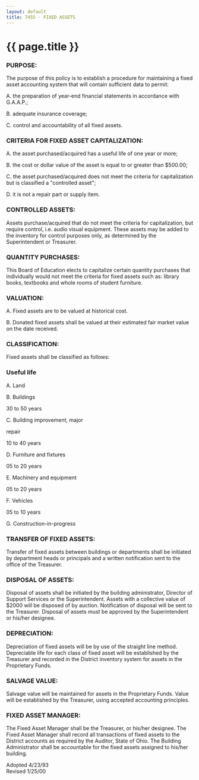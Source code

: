 ```yaml
---
layout: default
title: 7455 - FIXED ASSETS
---
```


{{ page.title }}
================

### PURPOSE:

The purpose of this policy is to establish a procedure for maintaining a
fixed asset accounting system that will contain sufficient data to
permit:

A. the preparation of year-end financial statements in accordance with
G.A.A.P.;

B. adequate insurance coverage;

C. control and accountability of all fixed assets.

### CRITERIA FOR FIXED ASSET CAPITALIZATION:

A. the asset purchased/acquired has a useful life of one year or more;

B. the cost or dollar value of the asset is equal to or greater than
\$500.00;

C. the asset purchased/acquired does not meet the criteria for
capitalization but is classified a "controlled asset";

D. it is not a repair part or supply item.

### CONTROLLED ASSETS:

Assets purchase/acquired that do not meet the criteria for
capitalization, but require control, i.e. audio visual equipment. These
assets may be added to the inventory for control purposes only, as
determined by the Superintendent or Treasurer.

### QUANTITY PURCHASES:

This Board of Education elects to capitalize certain quantity purchases
that individually would not meet the criteria for fixed assets such as:
library books, textbooks and whole rooms of student furniture.

### VALUATION:

A. Fixed assets are to be valued at historical cost.

B. Donated fixed assets shall be valued at their estimated fair market
value on the date received.

### CLASSIFICATION:

Fixed assets shall be classified as follows:

### Useful life

A. Land

B. Buildings

30 to 50 years

C. Building improvement, major

repair

10 to 40 years

D. Furniture and fixtures

05 to 20 years

E. Machinery and equipment

05 to 20 years

F. Vehicles

05 to 10 years

G. Construction-in-progress

### TRANSFER OF FIXED ASSETS:

Transfer of fixed assets between buildings or departments shall be
initiated by department heads or principals and a written notification
sent to the office of the Treasurer.

### DISPOSAL OF ASSETS:

Disposal of assets shall be initiated by the building administrator,
Director of Support Services or the Superintendent. Assets with a
collective value of \$2000 will be disposed of by auction. Notification
of disposal will be sent to the Treasurer. Disposal of assets must be
approved by the Superintendent or his/her designee.

### DEPRECIATION:

Depreciation of fixed assets will be by use of the straight line method.
Depreciable life for each class of fixed asset will be established by
the Treasurer and recorded in the District inventory system for assets
in the Proprietary Funds.

### SALVAGE VALUE:

Salvage value will be maintained for assets in the Proprietary Funds.
Value will be established by the Treasurer, using accepted accounting
principles.

### FIXED ASSET MANAGER:

The Fixed Asset Manager shall be the Treasurer, or his/her designee. The
Fixed Asset Manager shall record all transactions of fixed assets to the
District accounts as required by the Auditor, State of Ohio. The
Building Administrator shall be accountable for the fixed assets
assigned to his/her building.

Adopted 4/23/93\
 Revised 1/25/00
